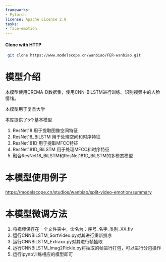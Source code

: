 ```yaml
---
frameworks:
- Pytorch
license: Apache License 2.0
tasks:
- face-emotion
---
```


#### Clone with HTTP
```bash
 git clone https://www.modelscope.cn/wanbiao/FER-wanbiao.git
```

# 模型介绍

本模型使用CREMA-D数据集，使用CNN-BiLSTM进行训练。识别视频中的人脸情绪。

本模型用于复旦大学

本库提供了5个基本模型
1. ResNet18 用于提取图像空间特征
2. ResNet18_BiLSTM 用于处理空间和时序特征
3. ResNet181D 用于提取MFCC特征
4. ResNet181D_BiLSTM 用于处理MFCC和时序特征
5. 融合ResNet18_BiLSTM和ResNet181D_BiLSTM的多模态模型

# 本模型使用例子

https://modelscope.cn/studios/wanbiao/split-video-emotion/summary

# 本模型微调方法

1. 将视频保存在一个文件夹中，命名为：序号_名字_类别_XX.flv
2. 运行CNNBiLSTM_SortVideo.py对其进行重新排序
3. 运行CNNBiLSTM_Extraxx.py对其进行帧抽取
4. 运行CNNBiLSTM_Imag2Pickle.py将抽取的帧进行打包，可以进行分包操作
5. 运行ipynb训练相应的模型即可
